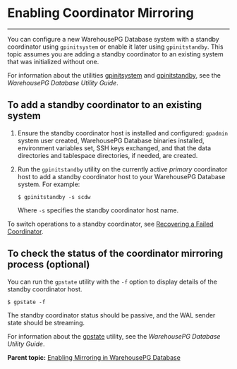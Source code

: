 # Enabling Coordinator Mirroring
---

You can configure a new WarehousePG Database system with a standby coordinator using `gpinitsystem` or enable it later using `gpinitstandby`. This topic assumes you are adding a standby coordinator to an existing system that was initialized without one.

For information about the utilities [gpinitsystem](../../../utility_guide/ref/gpinitsystem.html) and [gpinitstandby](../../../utility_guide/ref/gpinitstandby.html), see the *WarehousePG Database Utility Guide*.

## <a id="ki160203"></a>To add a standby coordinator to an existing system

1.  Ensure the standby coordinator host is installed and configured: `gpadmin` system user created, WarehousePG Database binaries installed, environment variables set, SSH keys exchanged, and that the data directories and tablespace directories, if needed, are created.
2.  Run the `gpinitstandby` utility on the currently active *primary* coordinator host to add a standby coordinator host to your WarehousePG Database system. For example:

    ```
    $ gpinitstandby -s scdw
    ```

    Where `-s` specifies the standby coordinator host name.


To switch operations to a standby coordinator, see [Recovering a Failed Coordinator](g-recovering-a-failed-coordinator.html).

## <a id="tocheck"></a>To check the status of the coordinator mirroring process \(optional\)

You can run the `gpstate` utility with the `-f` option to display details of the standby coordinator host.

```
$ gpstate -f
```

The standby coordinator status should be passive, and the WAL sender state should be streaming.

For information about the [gpstate](../../../utility_guide/ref/gpstate.html) utility, see the *WarehousePG Database Utility Guide*.

**Parent topic:** [Enabling Mirroring in WarehousePG Database](../../highavail/topics/g-enabling-mirroring-in-greenplum-database.html)


